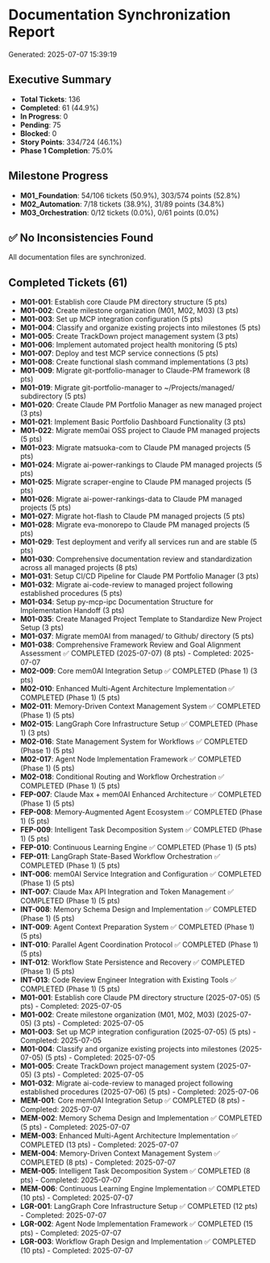 # Documentation Synchronization Report
Generated: 2025-07-07 15:39:19

## Executive Summary
- **Total Tickets**: 136
- **Completed**: 61 (44.9%)
- **In Progress**: 0
- **Pending**: 75
- **Blocked**: 0
- **Story Points**: 334/724 (46.1%)
- **Phase 1 Completion**: 75.0%

## Milestone Progress
- **M01_Foundation**: 54/106 tickets (50.9%), 303/574 points (52.8%)
- **M02_Automation**: 7/18 tickets (38.9%), 31/89 points (34.8%)
- **M03_Orchestration**: 0/12 tickets (0.0%), 0/61 points (0.0%)

## ✅ No Inconsistencies Found
All documentation files are synchronized.

## Completed Tickets (61)
- **M01-001**: Establish core Claude PM directory structure (5 pts)
- **M01-002**: Create milestone organization (M01, M02, M03) (3 pts)
- **M01-003**: Set up MCP integration configuration (5 pts)
- **M01-004**: Classify and organize existing projects into milestones (5 pts)
- **M01-005**: Create TrackDown project management system (3 pts)
- **M01-006**: Implement automated project health monitoring (5 pts)
- **M01-007**: Deploy and test MCP service connections (5 pts)
- **M01-008**: Create functional slash command implementations (3 pts)
- **M01-009**: Migrate git-portfolio-manager to Claude-PM framework (8 pts)
- **M01-019**: Migrate git-portfolio-manager to ~/Projects/managed/ subdirectory (5 pts)
- **M01-020**: Create Claude PM Portfolio Manager as new managed project (3 pts)
- **M01-021**: Implement Basic Portfolio Dashboard Functionality (3 pts)
- **M01-022**: Migrate mem0ai OSS project to Claude PM managed projects (5 pts)
- **M01-023**: Migrate matsuoka-com to Claude PM managed projects (5 pts)
- **M01-024**: Migrate ai-power-rankings to Claude PM managed projects (5 pts)
- **M01-025**: Migrate scraper-engine to Claude PM managed projects (5 pts)
- **M01-026**: Migrate ai-power-rankings-data to Claude PM managed projects (5 pts)
- **M01-027**: Migrate hot-flash to Claude PM managed projects (5 pts)
- **M01-028**: Migrate eva-monorepo to Claude PM managed projects (5 pts)
- **M01-029**: Test deployment and verify all services run and are stable (5 pts)
- **M01-030**: Comprehensive documentation review and standardization across all managed projects (8 pts)
- **M01-031**: Setup CI/CD Pipeline for Claude PM Portfolio Manager (3 pts)
- **M01-032**: Migrate ai-code-review to managed project following established procedures (5 pts)
- **M01-034**: Setup py-mcp-ipc Documentation Structure for Implementation Handoff (3 pts)
- **M01-035**: Create Managed Project Template to Standardize New Project Setup (3 pts)
- **M01-037**: Migrate mem0AI from managed/ to Github/ directory (5 pts)
- **M01-038**: Comprehensive Framework Review and Goal Alignment Assessment ✅ COMPLETED (2025-07-07) (8 pts) - Completed: 2025-07-07
- **M02-009**: Core mem0AI Integration Setup ✅ COMPLETED (Phase 1) (3 pts)
- **M02-010**: Enhanced Multi-Agent Architecture Implementation ✅ COMPLETED (Phase 1) (5 pts)
- **M02-011**: Memory-Driven Context Management System ✅ COMPLETED (Phase 1) (5 pts)
- **M02-015**: LangGraph Core Infrastructure Setup ✅ COMPLETED (Phase 1) (3 pts)
- **M02-016**: State Management System for Workflows ✅ COMPLETED (Phase 1) (5 pts)
- **M02-017**: Agent Node Implementation Framework ✅ COMPLETED (Phase 1) (5 pts)
- **M02-018**: Conditional Routing and Workflow Orchestration ✅ COMPLETED (Phase 1) (5 pts)
- **FEP-007**: Claude Max + mem0AI Enhanced Architecture ✅ COMPLETED (Phase 1) (5 pts)
- **FEP-008**: Memory-Augmented Agent Ecosystem ✅ COMPLETED (Phase 1) (5 pts)
- **FEP-009**: Intelligent Task Decomposition System ✅ COMPLETED (Phase 1) (5 pts)
- **FEP-010**: Continuous Learning Engine ✅ COMPLETED (Phase 1) (5 pts)
- **FEP-011**: LangGraph State-Based Workflow Orchestration ✅ COMPLETED (Phase 1) (5 pts)
- **INT-006**: mem0AI Service Integration and Configuration ✅ COMPLETED (Phase 1) (5 pts)
- **INT-007**: Claude Max API Integration and Token Management ✅ COMPLETED (Phase 1) (5 pts)
- **INT-008**: Memory Schema Design and Implementation ✅ COMPLETED (Phase 1) (5 pts)
- **INT-009**: Agent Context Preparation System ✅ COMPLETED (Phase 1) (5 pts)
- **INT-010**: Parallel Agent Coordination Protocol ✅ COMPLETED (Phase 1) (5 pts)
- **INT-012**: Workflow State Persistence and Recovery ✅ COMPLETED (Phase 1) (5 pts)
- **INT-013**: Code Review Engineer Integration with Existing Tools ✅ COMPLETED (Phase 1) (5 pts)
- **M01-001**: Establish core Claude PM directory structure (2025-07-05) (5 pts) - Completed: 2025-07-05
- **M01-002**: Create milestone organization (M01, M02, M03) (2025-07-05) (3 pts) - Completed: 2025-07-05
- **M01-003**: Set up MCP integration configuration (2025-07-05) (5 pts) - Completed: 2025-07-05
- **M01-004**: Classify and organize existing projects into milestones (2025-07-05) (5 pts) - Completed: 2025-07-05
- **M01-005**: Create TrackDown project management system (2025-07-05) (3 pts) - Completed: 2025-07-05
- **M01-032**: Migrate ai-code-review to managed project following established procedures (2025-07-06) (5 pts) - Completed: 2025-07-06
- **MEM-001**: Core mem0AI Integration Setup ✅ COMPLETED (8 pts) - Completed: 2025-07-07
- **MEM-002**: Memory Schema Design and Implementation ✅ COMPLETED (5 pts) - Completed: 2025-07-07
- **MEM-003**: Enhanced Multi-Agent Architecture Implementation ✅ COMPLETED (13 pts) - Completed: 2025-07-07
- **MEM-004**: Memory-Driven Context Management System ✅ COMPLETED (8 pts) - Completed: 2025-07-07
- **MEM-005**: Intelligent Task Decomposition System ✅ COMPLETED (8 pts) - Completed: 2025-07-07
- **MEM-006**: Continuous Learning Engine Implementation ✅ COMPLETED (10 pts) - Completed: 2025-07-07
- **LGR-001**: LangGraph Core Infrastructure Setup ✅ COMPLETED (12 pts) - Completed: 2025-07-07
- **LGR-002**: Agent Node Implementation Framework ✅ COMPLETED (15 pts) - Completed: 2025-07-07
- **LGR-003**: Workflow Graph Design and Implementation ✅ COMPLETED (10 pts) - Completed: 2025-07-07
